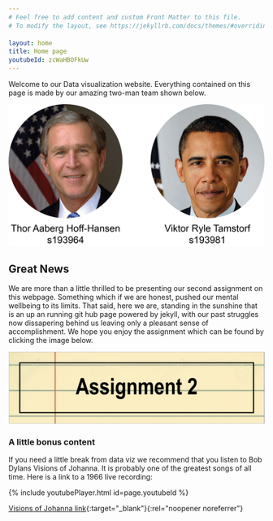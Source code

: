 ```yaml
---
# Feel free to add content and custom Front Matter to this file.
# To modify the layout, see https://jekyllrb.com/docs/themes/#overriding-theme-defaults

layout: home
title: Home page
youtubeId: zcWaHBOFkUw
---
```

Welcome to our Data visualization website. Everything contained on this page is made by our amazing two-man team shown below. 

![Place holder image](/Who.png)

## Great News
We are more than a little thrilled to be presenting our second assignment on this webpage. Something which if we are honest, pushed our mental wellbeing to its limits. That said, here we are, standing in the sunshine that is an up an running git hub page powered by jekyll, with our past struggles now dissapering behind us leaving only a pleasant sense of accomplishment. We hope you enjoy the assignment which can be found by clicking the image below.



[![Assignment 2 link](/Link_image.png)](/02806site/page1/)

### A little bonus content
If you need a little break from data viz we recommend that you listen to Bob Dylans Visions of Johanna. It is probably one of the greatest songs of all time. Here is a link to a 1966 live recording:

{% include youtubePlayer.html id=page.youtubeId %}

[Visions of Johanna link](https://www.youtube.com/watch?v=uW9_2r3raHE){:target="_blank"}{:rel="noopener noreferrer"}